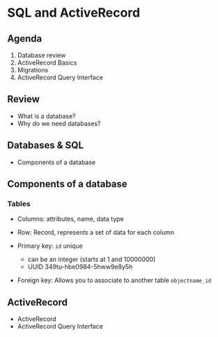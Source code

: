 # SQL and ActiveRecord

## Agenda
1. Database review
2. ActiveRecord Basics
3. Migrations
4. ActiveRecord Query Interface

## Review
* What is a database?
* Why do we need databases?

## Databases & SQL
* Components of a database

## Components of a database

### Tables

* Columns: attributes, name, data type

* Row: Record, represents a set of data for each column

* Primary key: `id` unique
  * can be an integer (starts at 1 and 10000000)
  * UUID 349tu-hbe0984-5hww9e8y5h

* Foreign key:
Allows you to associate to another table
`objectname_id`


## ActiveRecord
* ActiveRecord
* ActiveRecord Query Interface
